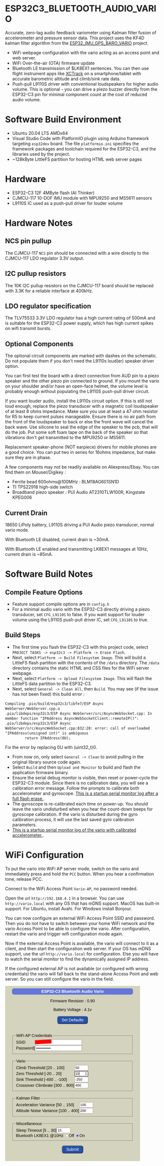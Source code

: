 # ESP32C3_BLUETOOTH_AUDIO_VARIO
 Accurate, zero-lag audio feedback variometer using Kalman filter fusion of accelerometer and pressure sensor data. 
 This project uses the KF4D kalman filter algorithm from the [ESP32_IMU_GPS_BARO_VARIO](https://github.com/har-in-air/ESP32_IMU_BARO_GPS_VARIO) project.
* WiFi webpage configuration with the vario acting as an access point and web server.
* WiFi Over-the-air (OTA) firmware update 
* Bluetooth LE transmission of $LK8EX1 sentences. You can then use flight instrument apps like [XCTrack](https://xctrack.org/) on a smartphone/tablet with 
accurate barometric altitude and climb/sink rate data.
* Push-pull L9110S driver with conventional loudspeakers for higher audio volume. This is optional - you can drive a piezo buzzer directly from the ESP32-C3 pin for minimal component count at the cost of reduced audio volume.

# Software Build Environment 
* Ubuntu 20.04 LTS AMDx64
* Visual Studio Code with PlatformIO plugin using Arduino framework targeting `esp32dev` board. The file `platformio.ini` specifies the framework packages and toolchain required for the ESP32-C3, and the libraries used by the project. 
* ~128kByte LittleFS partition for hosting HTML web server pages

# Hardware

* ESP32-C3 12F 4MByte flash (AI Thinker)
* CJMCU-117 10-DOF IMU module with MPU9250 and MS5611 sensors
* L9110S IC used as a push-pull driver for louder volume 

# Hardware Notes

## NCS pin pullup
The CJMCU-117 `NCS` pin should be connected with a wire directly to the 
CJMCU-117  LDO regulator 3.3V output.

## I2C pullup resistors
The 10K I2C pullup resistors on the CJMCU-117 board should be replaced with 3.3K for a reliable interface at 400kHz.

## LDO regulator specification
The TLV75533 3.3V LDO regulator has a high current rating of 500mA and is suitable for the ESP32-C3 power supply, which has high current spikes on wifi transmit bursts. 

## Optional Components
The optional circuit components are marked with dashes on the schematic. Do not populate them if you don't need the L9110s loud(er) speaker driver option. 

You can first test the board with a direct connection from AUD pin to a piezo speaker and the other piezo
pin connected to ground. 
If you mount the vario on your shoulder and/or have an open-face helmet, the volume level is probably enough without populating the L9110S push-pull driver circuit.

If you want louder audio, install the L9110s circuit option. If this is still not loud enough, replace the piezo transducer with a magnetic coil loudspeaker of at least 8 ohms impedance. Make sure you use at least a 47 ohm resistor for R5 to keep current pulses manageable. 
Ensure there is no air path from the front of the loudspeaker 
to back or else the front wave will cancel the back wave. 
Use silicone  to seal the edge of the speaker to the pcb, that will do the job. 
Put some soft foam tape on the back of the speaker so that vibrations don't get transmitted 
to the MPU9250 or MS5611.

Replacement speaker-phone (NOT earpiece) drivers for mobile phones are a good choice.  You can put two in series for 16ohms impedance, but make sure they are in phase.

A few components may not be readily available on Aliexpress/Ebay. You can find them on Mouser/Digikey :
* Ferrite bead 600ohms@100MHz : BLM18AG601SN1D
* TI TPS22918 high-side switch 
* Broadband piezo speaker : PUI Audio AT2310TLW100R, Kingstate KPEG006 

## Current Drain

18650 LiPoly battery, L9110S driving a PUI Audio piezo transducer, normal vario mode.

With Bluetooth LE disabled, current drain is ~30mA.

With Bluetooth LE enabled and transmitting LK8EX1 messages at 10Hz, current drain is ~85mA.

# Software Build Notes

## Compile Feature Options
* Feature support compile options are in `config.h`
* For a minimal audio vario with the ESP32-C3 directly driving a piezo transducer, set `CFG_L9110S` to false.
If you want support for louder volume using the L9110S push-pull driver IC, set `CFG_L9110S` to true.   

## Build Steps
* The first time you flash the ESP32-C3 with this project code, select `PROJECT TASKS -> esp32c3 -> Platform -> Erase Flash`. 
* Next, select `Platform -> Build Filesystem Image`. This will build a LittleFS flash partition with the contents of the `/data` directory. The `/data` directory contains the static HTML and CSS files for the WiFi server webpage.
* Next, select `Platform -> Upload Filesystem Image`. This will flash the LittleFS data partition to the ESP32-C3.
* Next, select `General -> Clean All`, then `Build`. You may see (if the issue has not been fixed) this build error : 
```
Compiling .pio/build/esp32c3/libfe7/ESP Async WebServer/WebServer.cpp.o
.pio/libdeps/esp32c3/ESP Async WebServer/src/AsyncWebSocket.cpp: In member function "IPAddress AsyncWebSocketClient::remoteIP()":
.pio/libdeps/esp32c3/ESP Async WebServer/src/AsyncWebSocket.cpp:832:28: error: call of overloaded "IPAddress(unsigned int)" is ambiguous
         return IPAddress(0U);
```
Fix the error by replacing 0U with (uint32_t)0. 
* From now on, only select `General -> Clean` to avoid pulling in the original library source code again.
* Select `Build` and then `Upload and Monitor` to build and flash the application firmware binary.
* Ensure the serial debug monitor is visible, then reset or power-cycle the ESP32-C3 module. Since there is no calibration data, you will see a calibration error message. Follow the prompts to calibrate both accelerometer and gyroscope.
[This is a startup serial monitor log after a full flash erase.](docs/first_boot_log.txt). 
* The gyroscope is re-calibrated each time on power-up. You should leave the vario undisturbed when you hear the count-down beeps for gyroscope calibration. If the vario is disturbed during the gyro calibration process, it will use the last saved gyro calibration parameters.
* [This is a startup serial monitor log of the vario with calibrated accelerometer.](docs/normal_boot_log.txt). 


# WiFi Configuration

To put the vario into WiFi AP server mode, switch on the vario and immediately press and hold the `PCC` button. When you hear a confirmation tone, release PCC. 

Connect to the WiFi Access Point `Vario-AP`, no password needed. 

Open the url `http://192.168.4.1` in a browser.
You can use `http://vario.local` with any OS that has mDNS support. MacOS has built-in support. For Ubuntu, install Avahi. For Windows install Bonjour.

You can now configure an external WiFi Access Point SSID and password. 
Then you do not have to switch between your home WiFi network and the vario Access Point to be able to configure the vario. 
After configuration, restart the vario and trigger wifi configuration mode again.

Now if the external Access Point is available, the vario will connect to it as a client, and then start the configuration web server. 
If your OS has mDNS support, use the url `http://vario.local` for configuration. 
Else you will have to watch the serial monitor to find the dynamically assigned IP address.

If the configured external AP is not available (or configured with wrong credentials) the vario will fall back to the stand-alone Access Point and web server. 
So you can still configure the vario in the field.

<img src="docs/wifi_config_webpage.png">


